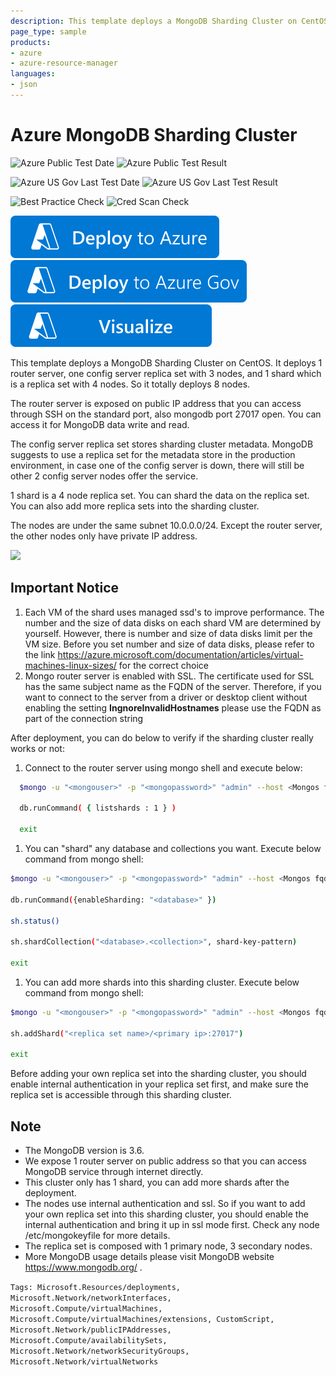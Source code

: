 ```yaml
---
description: This template deploys a MongoDB Sharding Cluster on CentOS
page_type: sample
products:
- azure
- azure-resource-manager
languages:
- json
---
```

# Azure MongoDB Sharding Cluster

![Azure Public Test Date](https://azurequickstartsservice.blob.core.windows.net/badges/application-workloads/airflow/mongodb-sharded-on-centos/PublicLastTestDate.svg)
![Azure Public Test Result](https://azurequickstartsservice.blob.core.windows.net/badges/application-workloads/airflow/mongodb-sharded-on-centos/PublicDeployment.svg)

![Azure US Gov Last Test Date](https://azurequickstartsservice.blob.core.windows.net/badges/application-workloads/airflow/mongodb-sharded-on-centos/FairfaxLastTestDate.svg)
![Azure US Gov Last Test Result](https://azurequickstartsservice.blob.core.windows.net/badges/application-workloads/airflow/mongodb-sharded-on-centos/FairfaxDeployment.svg)

![Best Practice Check](https://azurequickstartsservice.blob.core.windows.net/badges/application-workloads/airflow/mongodb-sharded-on-centos/BestPracticeResult.svg)
![Cred Scan Check](https://azurequickstartsservice.blob.core.windows.net/badges/application-workloads/airflow/mongodb-sharded-on-centos/CredScanResult.svg)

[![Deploy To Azure](https://raw.githubusercontent.com/Azure/azure-quickstart-templates/master/1-CONTRIBUTION-GUIDE/images/deploytoazure.svg?sanitize=true)](https://portal.azure.com/#create/Microsoft.Template/uri/https%3A%2F%2Fraw.githubusercontent.com%2FAzure%2Fazure-quickstart-templates%2Fmaster%2Fapplication-workloads%2Fairflow%2Fmongodb-sharded-on-centos%2Fazuredeploy.json)
[![Deploy To Azure US Gov](https://raw.githubusercontent.com/Azure/azure-quickstart-templates/master/1-CONTRIBUTION-GUIDE/images/deploytoazuregov.svg?sanitize=true)](https://portal.azure.us/#create/Microsoft.Template/uri/https%3A%2F%2Fraw.githubusercontent.com%2FAzure%2Fazure-quickstart-templates%2Fmaster%2Fapplication-workloads%2Fairflow%2Fmongodb-sharded-on-centos%2Fazuredeploy.json)
[![Visualize](https://raw.githubusercontent.com/Azure/azure-quickstart-templates/master/1-CONTRIBUTION-GUIDE/images/visualizebutton.svg?sanitize=true)](http://armviz.io/#/?load=https%3A%2F%2Fraw.githubusercontent.com%2FAzure%2Fazure-quickstart-templates%2Fmaster%2Fapplication-workloads%2Fairflow%2Fmongodb-sharded-on-centos%2Fazuredeploy.json)

This template deploys a MongoDB Sharding Cluster on CentOS. It deploys 1 router server, one config server replica set with 3 nodes, and 1 shard which is a replica set with 4 nodes. So it totally deploys 8 nodes.

The router server is exposed on public IP address that you can access through SSH on the standard port, also mongodb port 27017 open. You can access it for MongoDB data write and read.

The config server replica set stores sharding cluster metadata. MongoDB suggests to use a replica set for the metadata store in the production environment, in case one of the config server is down, there will still be other 2 config server nodes offer the service.

1 shard is a 4 node replica set. You can shard the data on the replica set. You can also add more replica sets into the sharding cluster.

The nodes are under the same subnet 10.0.0.0/24. Except the router server, the other nodes only have private IP address.

<img src="https://raw.githubusercontent.com/cjsingh8512/azure-cosmosdb-mongodbshardedcluster/users/chsi/images/Mongo Sharded Cluster.png" />

## Important Notice

1. Each VM of the shard uses managed ssd's to improve performance. The number and the size of data disks on each shard VM are determined by yourself. However, there is number and size of data disks limit per the VM size. Before you set number and size of data disks, please refer to the link https://azure.microsoft.com/documentation/articles/virtual-machines-linux-sizes/ for the correct choice
2. Mongo router server is enabled with SSL. The certificate used for SSL has the same subject name as the FQDN of the server. Therefore, if you want to connect to the server from a driver or desktop client without enabling the setting **IngnoreInvalidHostnames** please use the FQDN as part of the connection string

After deployment, you can do below to verify if the sharding cluster really works or not:

1. Connect to the router server using mongo shell and execute below:

```bash
  $mongo -u "<mongouser>" -p "<mongopassword>" "admin" --host <Mongos fqdn>

  db.runCommand( { listshards : 1 } )

  exit
  ```

1. You can "shard" any database and collections you want. Execute below command from mongo shell:

  ```bash
  $mongo -u "<mongouser>" -p "<mongopassword>" "admin" --host <Mongos fqdn>

  db.runCommand({enableSharding: "<database>" })

  sh.status()

  sh.shardCollection("<database>.<collection>", shard-key-pattern)

  exit
  ```

1. You can add more shards into this sharding cluster. Execute below command from mongo shell:

  ```bash
  $mongo -u "<mongouser>" -p "<mongopassword>" "admin" --host <Mongos fqdn>

  sh.addShard("<replica set name>/<primary ip>:27017")

  exit
  ```

  Before adding your own replica set into the sharding cluster, you should enable internal authentication in your replica set first, and make sure the replica set is accessible through this sharding cluster.

## Note

- The MongoDB version is 3.6.
- We expose 1 router server on public address so that you can access MongoDB service through internet directly.
- This cluster only has 1 shard, you can add more shards after the deployment.
- The nodes use internal authentication and ssl. So if you want to add your own replica set into this sharding cluster, you should enable the internal authentication and bring it up in ssl mode first. Check any node /etc/mongokeyfile for more details.
- The replica set is composed with 1 primary node, 3 secondary nodes.
- More MongoDB usage details please visit MongoDB website https://www.mongodb.org/ .

`Tags: Microsoft.Resources/deployments, Microsoft.Network/networkInterfaces, Microsoft.Compute/virtualMachines, Microsoft.Compute/virtualMachines/extensions, CustomScript, Microsoft.Network/publicIPAddresses, Microsoft.Compute/availabilitySets, Microsoft.Network/networkSecurityGroups, Microsoft.Network/virtualNetworks`
